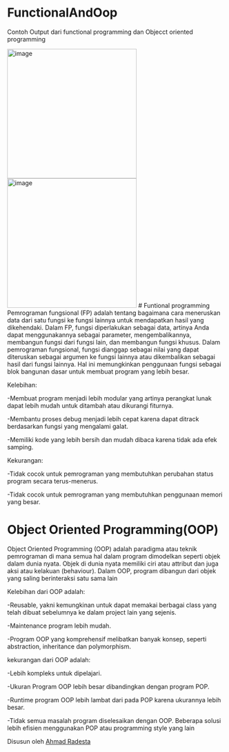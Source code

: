 # FunctionalAndOop
Contoh Output dari functional programming dan Objecct oriented programming

<img width="300" alt="image" src="https://user-images.githubusercontent.com/95126142/229566648-ed593405-432f-47b1-8101-751008002e50.png">

<img width="300" alt="image" src="https://user-images.githubusercontent.com/95126142/229568353-1fc95ee7-b7a2-4c04-ada8-bb3c83f7fa7f.png">
# Funtional programming 
Pemrograman fungsional (FP) adalah tentang bagaimana cara meneruskan data dari satu fungsi ke fungsi lainnya untuk mendapatkan hasil yang dikehendaki. Dalam FP, fungsi diperlakukan sebagai data, artinya Anda dapat menggunakannya sebagai parameter, mengembalikannya, membangun fungsi dari fungsi lain, dan membangun fungsi khusus. 
Dalam pemrograman fungsional, fungsi dianggap sebagai nilai yang dapat diteruskan sebagai argumen ke fungsi lainnya atau dikembalikan sebagai hasil dari fungsi lainnya. Hal ini memungkinkan penggunaan fungsi sebagai blok bangunan dasar untuk membuat program yang lebih besar.

Kelebihan:

-Membuat program menjadi lebih modular yang artinya perangkat lunak dapat lebih mudah untuk ditambah atau dikurangi fiturnya.

-Membantu proses debug menjadi lebih cepat karena dapat ditrack berdasarkan fungsi yang mengalami galat.

-Memiliki kode yang lebih bersih dan mudah dibaca karena tidak ada efek samping.

Kekurangan:

-Tidak cocok untuk pemrograman yang membutuhkan perubahan status program secara terus-menerus.

-Tidak cocok untuk pemrograman yang membutuhkan penggunaan memori yang besar.

# Object Oriented Programming(OOP)

Object Oriented Programming (OOP) adalah paradigma atau teknik pemrograman di mana semua hal dalam program dimodelkan seperti objek dalam dunia nyata. Objek di dunia nyata memiliki ciri atau attribut dan juga aksi atau kelakuan (behaviour). Dalam OOP, program dibangun dari objek yang saling berinteraksi satu sama lain

Kelebihan dari OOP adalah:

-Reusable, yakni kemungkinan untuk dapat memakai berbagai class yang telah dibuat sebelumnya ke dalam project lain yang sejenis.

-Maintenance program lebih mudah.

-Program OOP yang komprehensif melibatkan banyak konsep, seperti abstraction, inheritance dan polymorphism.

kekurangan dari OOP adalah:

-Lebih kompleks untuk dipelajari.

-Ukuran Program OOP lebih besar dibandingkan dengan program POP.

-Runtime program OOP lebih lambat dari pada POP karena ukurannya lebih besar.

-Tidak semua masalah program diselesaikan dengan OOP. Beberapa solusi lebih efisien menggunakan POP atau programming style yang lain

Disusun oleh <a href="https://github.com/totoro-07"> Ahmad Radesta
